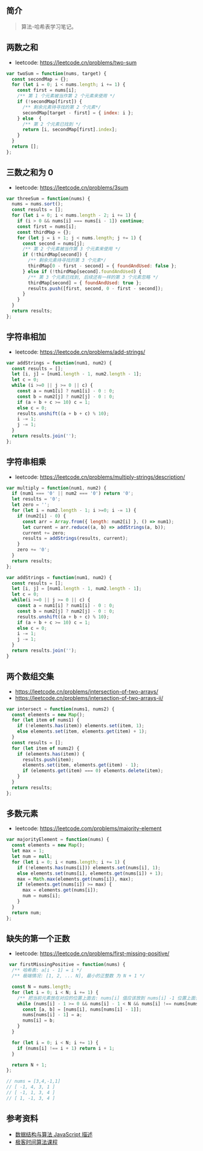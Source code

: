 ## 简介

> 算法-哈希表学习笔记。

## 两数之和

- leetcode: https://leetcode.cn/problems/two-sum

```js
var twoSum = function(nums, target) {
  const secondMap = {};
  for (let i = 0; i < nums.length; i += 1) {
    const first = nums[i];
    /** 第 1 个元素被当作第 2 个元素来使用 */
    if (!secondMap[first]) {
      /** 剩余元素待寻找的第 2 个元素*/
      secondMap[target - first] = { index: i };
    } else  {
      /** 第 2 个元素已找到 */
      return [i, secondMap[first].index];
    }
  }
  return [];
};
```

## 三数之和为 0

- leetcode: https://leetcode.cn/problems/3sum

```js
var threeSum = function(nums) {
  nums = nums.sort();
  const results = [];
  for (let i = 0; i < nums.length - 2; i += 1) {
    if (i > 0 && nums[i] === nums[i - 1]) continue;
    const first = nums[i];
    const thirdMap = {};
    for (let j = i + 1; j < nums.length; j += 1) {
      const second = nums[j];
      /** 第 2 个元素被当作第 3 个元素来使用 */
      if (!thirdMap[second]) {
        /** 剩余元素待寻找的第 3 个元素*/
        thirdMap[0 - first - second] = { foundAndUsed: false };
      } else if (!thirdMap[second].foundAndUsed) {
        /** 第 3 个元素已找到, 后续还有一样的第 3 个元素忽略 */
        thirdMap[second] = { foundAndUsed: true };
        results.push([first, second, 0 - first - second]);
      }
    }
  }
  return results;
};
```

## 字符串相加

- leetcode: https://leetcode.cn/problems/add-strings/

```js
var addStrings = function(num1, num2) {
  const results = [];
  let [i, j] = [num1.length - 1, num2.length - 1];
  let c = 0;
  while (i >=0 || j >= 0 || c) {
    const a = num1[i] ? num1[i] - 0 : 0;
    const b = num2[j] ? num2[j] - 0 : 0;
    if (a + b + c >= 10) c = 1;
    else c = 0;
    results.unshift((a + b + c) % 10);
    i -= 1;
    j -= 1;
  }
  return results.join('');
};
```

## 字符串相乘

- leetcode: https://leetcode.cn/problems/multiply-strings/description/

```js
var multiply = function(num1, num2) {
  if (num1 === '0' || num2 === '0') return '0';
  let results = '0';
  let zero = '';
  for (let i = num2.length - 1; i >=0; i -= 1) {
    if (num2[i] - 0) {
      const arr = Array.from({ length: num2[i] }, () => num1);
      let current = arr.reduce((a, b) => addStrings(a, b));
      current += zero;
      results = addStrings(results, current);
    }
    zero += '0';
  }
  return results;
};

var addStrings = function(num1, num2) {
  const results = [];
  let [i, j] = [num1.length - 1, num2.length - 1];
  let c = 0;
  while(i >=0 || j >= 0 || c) {
    const a = num1[i] ? num1[i] - 0 : 0;
    const b = num2[j] ? num2[j] - 0 : 0;
    results.unshift((a + b + c) % 10);
    if (a + b + c >= 10) c = 1;
    else c = 0;
    i -= 1;
    j -= 1; 
  }
  return results.join('');
}
```

## 两个数组交集

- https://leetcode.cn/problems/intersection-of-two-arrays/
- https://leetcode.cn/problems/intersection-of-two-arrays-ii/

```js
var intersect = function(nums1, nums2) {
  const elements = new Map();
  for (let item of nums1) {
    if (!elements.has(item)) elements.set(item, 1);
    else elements.set(item, elements.get(item) + 1);
  }
  const results = [];
  for (let item of nums2) {
    if (elements.has(item)) {
      results.push(item);
      elements.set(item, elements.get(item) - 1);
      if (elements.get(item) === 0) elements.delete(item);
    }
  }
  return results;
};
```

## 多数元素

- leetcode: https://leetcode.com/problems/majority-element

```js
var majorityElement = function(nums) {
  const elements = new Map();
  let max = 1;
  let num = null;
  for (let i = 0; i < nums.length; i += 1) {
    if (!elements.has(nums[i])) elements.set(nums[i], 1);
    else elements.set(nums[i], elements.get(nums[i]) + 1);
    max = Math.max(elements.get(nums[i]), max);
    if (elements.get(nums[i]) >= max) {
      max = elements.get(nums[i]);
      num = nums[i];
    }
  }
  return num;
};
```

## 缺失的第一个正数

- leetcode: https://leetcode.cn/problems/first-missing-positive/

```js
 var firstMissingPositive = function(nums) {
  /** 哈希表: a[i - 1] = i */
  /** 极端情况: [1, 2, ... N], 最小的正整数 为 N + 1 */

  const N = nums.length;
  for (let i = 0; i < N; i += 1) {
    /** 把当前元素放在对应的位置上面去: nums[i] 值应该放到 nums[i] -1 位置上面去 */
    while (nums[i] - 1 >= 0 && nums[i] - 1 < N && nums[i] !== nums[nums[i] - 1]) {
      const [a, b] = [nums[i], nums[nums[i] - 1]];
      nums[nums[i] - 1] = a;
      nums[i] = b;
    }
  }

  for (let i = 0; i < N; i += 1) {
    if (nums[i] !== i + 1) return i + 1;
  }

  return N + 1;
};

// nums = [3,4,-1,1]
// [ -1, 4, 3, 1 ]
// [ -1, 1, 3, 4 ]
// [ 1, -1, 3, 4 ]
```

## 参考资料

- [数据结构与算法 JavaScript 描述](https://book.douban.com/subject/25945449/)
- [极客时间算法课程](https://time.geekbang.org/course/intro/100019701)
